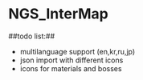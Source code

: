 # NGS_InterMap
##todo list:##
- multilanguage support (en,kr,ru,jp)
- json import with different icons
- icons for materials and bosses
